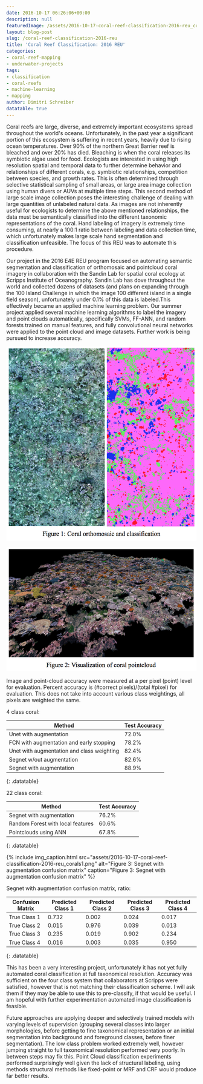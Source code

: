 ```yaml
---
date: 2016-10-17 06:26:06+00:00
description: null
featuredImage: /assets/2016-10-17-coral-reef-classification-2016-reu_corals.jpg
layout: blog-post
slug: /coral-reef-classification-2016-reu
title: 'Coral Reef Classification: 2016 REU'
categories:
- coral-reef-mapping
- underwater-projects
tags:
- classification
- coral-reefs
- machine-learning
- mapping
author: Dimitri Schreiber
datatable: true
---
```


Coral reefs are large, diverse, and extremely important ecosystems spread throughout the world's oceans. Unfortunately, in the past year a significant portion of this ecosystem is suffering in recent years, heavily due to rising ocean temperatures. Over 90% of the northern Great Barrier reef is bleached and over 20% has died. Bleaching is when the coral releases its symbiotic algae used for food. Ecologists are interested in using high resolution spatial and temporal data to further determine behavior and relationships of different corals, e.g. symbiotic relationships, competition between species, and growth rates. This is often determined through selective statistical sampling of small areas, or large area image collection using human divers or AUVs at multiple time steps. This second method of large scale image collection poses the interesting challenge of dealing with large quantities of unlabeled natural data. As images are not inherently useful for ecologists to determine the above mentioned relationships, the data must be semantically classified into the different taxonomic representations of the coral. Hand labeling of imagery is extremely time consuming, at nearly a 100:1 ratio between labeling and data collection time, which unfortunately makes large scale hand segmentation and classification unfeasible. The focus of this REU was to automate this procedure.

Our project in the 2016 E4E REU program focused on automating semantic segmentation and classification of orthomosaic and pointcloud coral imagery in collaboration with the Sandin Lab for spatial coral ecology at Scripps Institute of Oceanography. Sandin Lab has dove throughout the world and collected dozens of datasets (and plans on expanding through the 100 Island Challenge in which the image 100 different island in a single field season), unfortunately under 0.1% of this data is labeled.This effectively became an applied machine learning problem. Our summer project applied several machine learning algorithms to label the imagery and point clouds automatically, specifically SVMs, FF-ANN, and random forests trained on manual features, and fully convolutional neural networks were applied to the point cloud and image datasets. Further work is being pursued to increase accuracy.

![corals3](/assets/2016-10-17-coral-reef-classification-2016-reu_corals3.png)

![corals2](/assets/2016-10-17-coral-reef-classification-2016-reu_corals2.png)

Image and point-cloud accuracy were measured at a per pixel (point) level for evaluation. Percent accuracy is (#correct pixels)/(total #pixel) for evaluation. This does not take into account various class weightings, all pixels are weighted the same.

4 class coral:

Method                                     | Test Accuracy                                                                                       
-------------------------------------------|---------------
Unet with augmentation                     |	72.0%
FCN with augmentation and early stopping   |	78.2%
Unet with augmentation and class weighting |	82.4%
Segnet w/out augmentation	               |    82.6%
Segnet with augmentation	               |    88.9%    
{: .datatable}


22 class coral:

Method                                     | Test Accuracy                                                                                       
-------------------------------------------|---------------
Segnet with augmentation                   | 	76.2%
Random Forest with local features          |	60.6%
Pointclouds using ANN	                   |    67.8%   
{: .datatable}


{% include 
    img_caption.html
    src="assets/2016-10-17-coral-reef-classification-2016-reu_corals1.png"
    alt="Figure 3: Segnet with augmentation confusion matrix"
    caption="Figure 3: Segnet with augmentation confusion matrix"
%}

Segnet with augmentation confusion matrix, ratio:

Confusion Matrix                   | Predicted Class 1 | Predicted Class 2 | Predicted Class 3 | Predicted Class 4                     
-----------------------------------|-------------------|-------------------|-------------------|--------------------
True Class 1                       | 0.732             | 0.002             | 0.024             | 0.017
True Class 2                       | 0.015             | 0.976             | 0.039             | 0.013
True Class 3                       | 0.235             | 0.019             | 0.902             | 0.234
True Class 4                       | 0.016             | 0.003             | 0.035             | 0.950  
{: .datatable}

This has been a very interesting project, unfortunately it has not yet fully automated coral classification at full taxonomical resolution. Accuracy was sufficient on the four class system that collaborators at Scripps were satisfied, however that is not matching their classification scheme. I will ask them if they may be able to use this to pre-classify, if that would be useful. I am hopeful with further experimentation automated image classification is feasible.

Future approaches are applying deeper and selectively trained models with varying levels of supervision (grouping several classes into larger morphologies, before getting to fine taxonomical representation or an initial segmentation into background and foreground classes, before finer segmentation). The low class problem worked extremely well, however jumping straight to full taxonomical resolution performed very poorly. In between steps may fix this. Point Cloud classification experiments performed surprisingly well given the lack of structural labeling, using methods structural methods like fixed-point or MRF and CRF would produce far better results.
